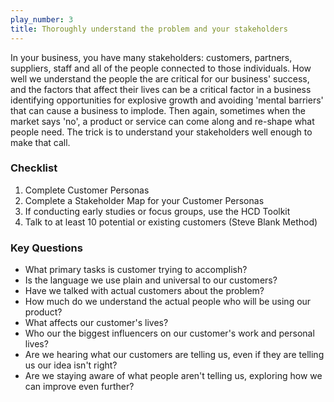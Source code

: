 ```yaml
---
play_number: 3
title: Thoroughly understand the problem and your stakeholders
---
```


In your business, you have many stakeholders: customers, partners, suppliers, staff and all of the people connected to those individuals. How well we understand the people the are critical for our business' success, and the factors that affect their lives can be a critical factor in a business identifying opportunities for explosive growth and avoiding 'mental barriers' that can cause a business to implode. Then again, sometimes when the market says 'no', a product or service can come along and re-shape what people need.  The trick is to understand your stakeholders well enough to make that call.


### Checklist
1. Complete Customer Personas
2. Complete a Stakeholder Map for your Customer Personas
3. If conducting early studies or focus groups, use the HCD Toolkit
4. Talk to at least 10 potential or existing customers (Steve Blank Method)

### Key Questions
- What primary tasks is customer trying to accomplish?
- Is the language we use plain and universal to our customers?
- Have we talked with actual customers about the problem?
- How much do we understand the actual people who will be using our product?
- What affects our customer's lives? 
- Who our the biggest influencers on our customer's work and personal lives? 
- Are we hearing what our customers are telling us, even if they are telling us our idea isn't right?
- Are we staying aware of what people aren't telling us, exploring how we can improve even further?



